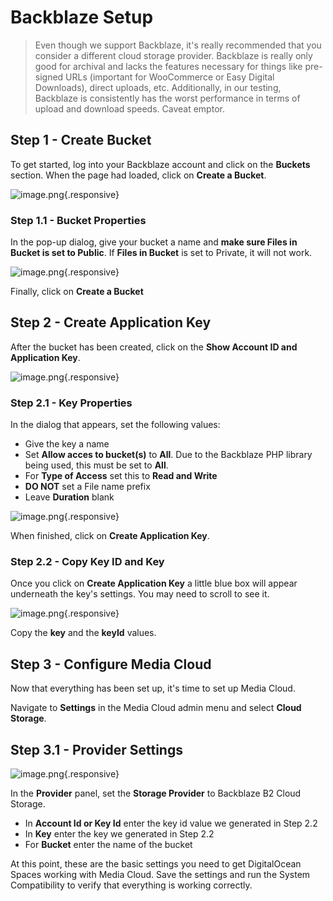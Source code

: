 # Backblaze Setup

> Even though we support Backblaze, it's really recommended that you consider a different cloud storage provider.  Backblaze is really only good for archival and lacks the features necessary for things like pre-signed URLs (important for WooCommerce or Easy Digital Downloads), direct uploads, etc.  Additionally, in our testing, Backblaze is consistently has the worst performance in terms of upload and download speeds.  Caveat emptor.

## Step 1 - Create Bucket
To get started, log into your Backblaze account and click on the **Buckets** section.  When the page had loaded, click on **Create a Bucket**.

![image.png](https://i.imgur.com/ylatxL7.png){.responsive}

### Step 1.1 - Bucket Properties
In the pop-up dialog, give your bucket a name and **make sure Files in Bucket is set to Public**.  If **Files in Bucket** is set to Private, it will not work.

![image.png](https://i.imgur.com/bXfUlgg.png){.responsive}

Finally, click on **Create a Bucket**

## Step 2 - Create Application Key
After the bucket has been created, click on the **Show Account ID and Application Key**.

![image.png](https://i.imgur.com/HnjrNiq.png){.responsive}

### Step 2.1 - Key Properties
In the dialog that appears, set the following values:

- Give the key a name
- Set **Allow acces to bucket(s)** to **All**.  Due to the Backblaze PHP library being used, this must be set to **All**.
- For **Type of Access** set this to **Read and Write**
- **DO NOT** set a File name prefix
- Leave **Duration** blank

![image.png](https://i.imgur.com/fVhVhTM.png){.responsive}

When finished, click on **Create Application Key**.

### Step 2.2 - Copy Key ID and Key
Once you click on **Create Application Key** a little blue box will appear underneath the key's settings.  You may need to scroll to see it.

![image.png](https://i.imgur.com/3ljerVs.png){.responsive}

Copy the **key** and the **keyId** values.

## Step 3 - Configure Media Cloud
Now that everything has been set up, it's time to set up Media Cloud.

Navigate to **Settings** in the Media Cloud admin menu and select **Cloud Storage**.

## Step 3.1 - Provider Settings

![image.png](https://i.imgur.com/iTMlW6G.png){.responsive}

In the **Provider** panel, set the **Storage Provider** to Backblaze B2 Cloud Storage.

- In **Account Id or Key Id** enter the key id value we generated in Step 2.2
- In **Key** enter the key we generated in Step 2.2
- For **Bucket** enter the name of the bucket
 
At this point, these are the basic settings you need to get DigitalOcean Spaces working with Media Cloud.  Save the settings and run the System Compatibility to verify that everything is working correctly.